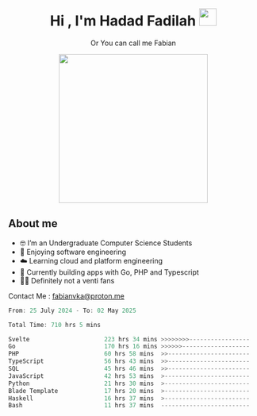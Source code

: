 <h1 align="center">Hi , I'm Hadad Fadilah  <img src="https://media.giphy.com/media/hvRJCLFzcasrR4ia7z/giphy.gif" width="35" ></h1>
<p align="center"><span>Or You can call me <span style="font: bold">Fabian</span></p>
<p align="center">
<img src="https://media.tenor.com/78dNivDemDAAAAAi/speech-bubble-venti.gif" width="300"/>    
</p>

##  About me
- 🤓 I’m an Undergraduate Computer Science Students
- 🍰 Enjoying software engineering
- ☁️ Learning cloud and platform engineering
- 🧰 Currently building apps with Go, PHP and Typescript 
- 🏃‍♂️ Definitely not a venti fans

Contact Me : fabianvka@proton.me

<!--START_SECTION:waka-->

```go
From: 25 July 2024 - To: 02 May 2025

Total Time: 710 hrs 5 mins

Svelte                     223 hrs 34 mins >>>>>>>>-----------------   31.21 %
Go                         170 hrs 16 mins >>>>>>-------------------   23.77 %
PHP                        60 hrs 58 mins  >>-----------------------   08.51 %
TypeScript                 56 hrs 43 mins  >>-----------------------   07.92 %
SQL                        45 hrs 46 mins  >>-----------------------   06.39 %
JavaScript                 42 hrs 53 mins  >------------------------   05.99 %
Python                     21 hrs 30 mins  >------------------------   03.00 %
Blade Template             17 hrs 20 mins  >------------------------   02.42 %
Haskell                    16 hrs 37 mins  >------------------------   02.32 %
Bash                       11 hrs 37 mins  -------------------------   01.62 %
```

<!--END_SECTION:waka-->




<!--
**Fadil-Tao/Fadil-Tao** is a ✨ _special_ ✨ repository because its `README.md` (this file) appears on your GitHub profile.


